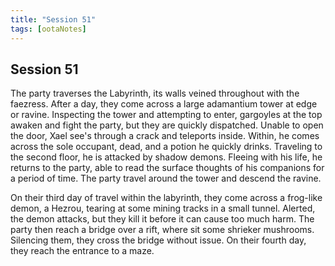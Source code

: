 ```yaml
---
title: "Session 51"
tags: [ootaNotes]
---
```

## Session 51
The party traverses the Labyrinth, its walls veined throughout with the faezress. After a day, they come across a large adamantium tower at edge or ravine. Inspecting the tower and attempting to enter, gargoyles at the top awaken and fight the party, but they are quickly dispatched. Unable to open the door, Xael see's through a crack and teleports inside. Within, he comes across the sole occupant, dead, and a potion he quickly drinks. Traveling to the second floor, he is attacked by shadow demons. Fleeing with his life, he returns to the party, able to read the surface thoughts of his companions for a period of time. The party travel around the tower and descend the ravine.

On their third day of travel within the labyrinth, they come across a frog-like demon, a Hezrou, tearing at some mining tracks in a small tunnel. Alerted, the demon attacks, but they kill it before it can cause too much harm. The party then reach a bridge over a rift, where sit some shrieker mushrooms. Silencing them, they cross the bridge without issue. On their fourth day, they reach the entrance to a maze. 